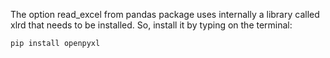 The option read_excel from pandas package uses internally a library called xlrd that needs to be installed. So, install it by typing on the terminal:
```shell
pip install openpyxl
```
